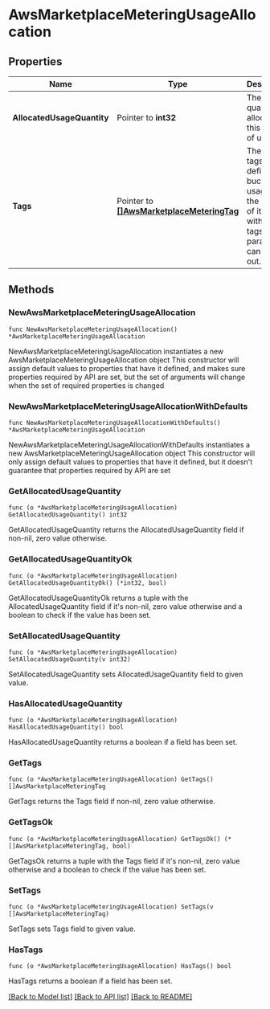 # AwsMarketplaceMeteringUsageAllocation

## Properties

Name | Type | Description | Notes
------------ | ------------- | ------------- | -------------
**AllocatedUsageQuantity** | Pointer to **int32** | The total quantity allocated to this bucket of usage. | [optional] 
**Tags** | Pointer to [**[]AwsMarketplaceMeteringTag**](AwsMarketplaceMeteringTag.md) | The set of tags that define the bucket of usage. For the bucket of items with no tags, this parameter can be left out. | [optional] 

## Methods

### NewAwsMarketplaceMeteringUsageAllocation

`func NewAwsMarketplaceMeteringUsageAllocation() *AwsMarketplaceMeteringUsageAllocation`

NewAwsMarketplaceMeteringUsageAllocation instantiates a new AwsMarketplaceMeteringUsageAllocation object
This constructor will assign default values to properties that have it defined,
and makes sure properties required by API are set, but the set of arguments
will change when the set of required properties is changed

### NewAwsMarketplaceMeteringUsageAllocationWithDefaults

`func NewAwsMarketplaceMeteringUsageAllocationWithDefaults() *AwsMarketplaceMeteringUsageAllocation`

NewAwsMarketplaceMeteringUsageAllocationWithDefaults instantiates a new AwsMarketplaceMeteringUsageAllocation object
This constructor will only assign default values to properties that have it defined,
but it doesn't guarantee that properties required by API are set

### GetAllocatedUsageQuantity

`func (o *AwsMarketplaceMeteringUsageAllocation) GetAllocatedUsageQuantity() int32`

GetAllocatedUsageQuantity returns the AllocatedUsageQuantity field if non-nil, zero value otherwise.

### GetAllocatedUsageQuantityOk

`func (o *AwsMarketplaceMeteringUsageAllocation) GetAllocatedUsageQuantityOk() (*int32, bool)`

GetAllocatedUsageQuantityOk returns a tuple with the AllocatedUsageQuantity field if it's non-nil, zero value otherwise
and a boolean to check if the value has been set.

### SetAllocatedUsageQuantity

`func (o *AwsMarketplaceMeteringUsageAllocation) SetAllocatedUsageQuantity(v int32)`

SetAllocatedUsageQuantity sets AllocatedUsageQuantity field to given value.

### HasAllocatedUsageQuantity

`func (o *AwsMarketplaceMeteringUsageAllocation) HasAllocatedUsageQuantity() bool`

HasAllocatedUsageQuantity returns a boolean if a field has been set.

### GetTags

`func (o *AwsMarketplaceMeteringUsageAllocation) GetTags() []AwsMarketplaceMeteringTag`

GetTags returns the Tags field if non-nil, zero value otherwise.

### GetTagsOk

`func (o *AwsMarketplaceMeteringUsageAllocation) GetTagsOk() (*[]AwsMarketplaceMeteringTag, bool)`

GetTagsOk returns a tuple with the Tags field if it's non-nil, zero value otherwise
and a boolean to check if the value has been set.

### SetTags

`func (o *AwsMarketplaceMeteringUsageAllocation) SetTags(v []AwsMarketplaceMeteringTag)`

SetTags sets Tags field to given value.

### HasTags

`func (o *AwsMarketplaceMeteringUsageAllocation) HasTags() bool`

HasTags returns a boolean if a field has been set.


[[Back to Model list]](../README.md#documentation-for-models) [[Back to API list]](../README.md#documentation-for-api-endpoints) [[Back to README]](../README.md)


